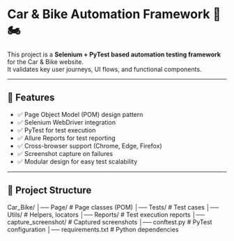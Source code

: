 # Car & Bike Automation Framework 🚗🏍️  

This project is a **Selenium + PyTest based automation testing framework** for the Car & Bike website.  
It validates key user journeys, UI flows, and functional components.  

---

## 🚀 Features
- ✅ Page Object Model (POM) design pattern  
- ✅ Selenium WebDriver integration  
- ✅ PyTest for test execution  
- ✅ Allure Reports for test reporting  
- ✅ Cross-browser support (Chrome, Edge, Firefox)  
- ✅ Screenshot capture on failures  
- ✅ Modular design for easy test scalability  

---

## 📂 Project Structure
Car_Bike/
│── Page/ # Page classes (POM)
│── Tests/ # Test cases
│── Utils/ # Helpers, locators
│── Reports/ # Test execution reports
│── capture_screenshot/ # Captured screenshots
│── conftest.py # PyTest configuration
│── requirements.txt # Python dependencies
